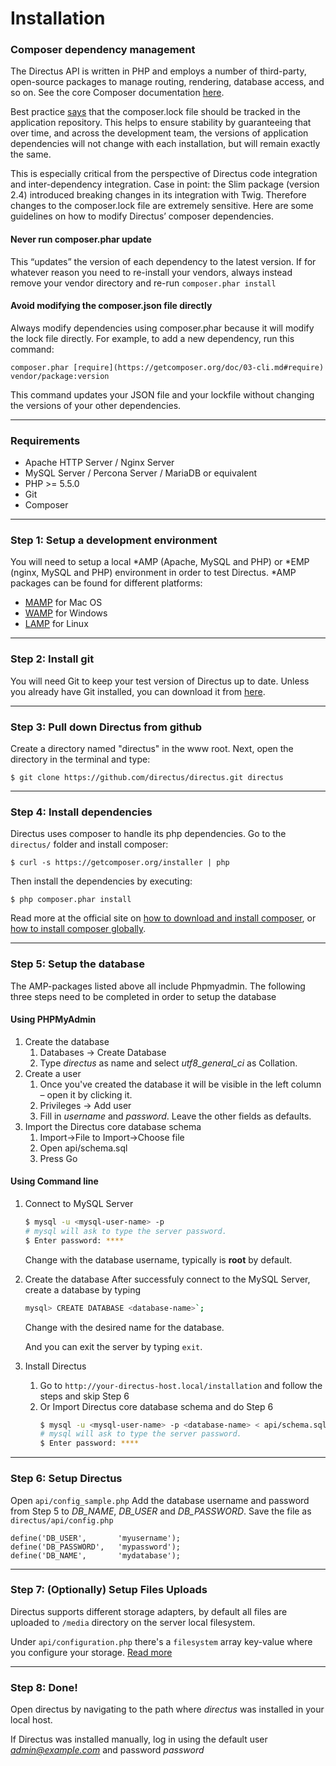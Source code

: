 # Installation

### Composer dependency management

The Directus API is written in PHP and employs a number of third-party, open-source packages to manage routing, rendering, database access, and so on. See the core Composer documentation [here](https://www.google.com/url?q=https%3A%2F%2Fgetcomposer.org%2F&sa=D&sntz=1&usg=AFQjCNEhxf8df2A4nLZIZrCVBRdpgDtF9Q).

Best practice [says](https://www.google.com/url?q=https%3A%2F%2Fgetcomposer.org%2Fdoc%2F01-basic-usage.md%23composer-lock-the-lock-file&sa=D&sntz=1&usg=AFQjCNFiTope9TfHBzLrje3eM8CW_efAAg) that the composer.lock file should be tracked in the application repository. This helps to ensure stability by guaranteeing that over time, and across the development team, the versions of application dependencies will not change with each installation, but will remain exactly the same.

This is especially critical from the perspective of Directus code integration and inter-dependency integration. Case in point: the Slim package (version 2.4) introduced breaking changes in its integration with Twig. Therefore changes to the composer.lock file are extremely sensitive. Here are some guidelines on how to modify Directus’ composer dependencies.

#### Never run composer.phar update
This “updates” the version of each dependency to the latest version. If for whatever reason you need to re-install your vendors, always instead remove your vendor directory and re-run `composer.phar install`

#### Avoid modifying the composer.json file directly
Always modify dependencies using composer.phar because it will modify the lock file directly. For example, to add a new dependency, run this command: 

```
composer.phar [require](https://getcomposer.org/doc/03-cli.md#require) vendor/package:version
```

This command updates your JSON file and your lockfile without changing the versions of your other dependencies.

----------

### Requirements

* Apache HTTP Server / Nginx Server
* MySQL Server / Percona Server / MariaDB or equivalent
* PHP >= 5.5.0
* Git
* Composer

----------

### Step 1: Setup a development environment
You will need to setup a local \*AMP (Apache, MySQL and PHP) or \*EMP (nginx, MySQL and PHP) environment in order to test Directus. \*AMP packages can be found for different platforms:

* [MAMP](http://www.mamp.info/en/index.html) for Mac OS
* [WAMP](http://www.wampserver.com/en/) for Windows
* [LAMP](https://help.ubuntu.com/community/ApacheMySQLPHP) for Linux

----------

### Step 2: Install git
You will need Git to keep your test version of Directus up to date. Unless you already have Git installed, you can download it from [here](http://git-scm.com/).

----------

### Step 3: Pull down Directus from github
Create a directory named "directus" in the www root. Next, open the directory in the terminal and type:

```
$ git clone https://github.com/directus/directus.git directus
```

----------

### Step 4: Install dependencies
Directus uses composer to handle its php dependencies. Go to the `directus/` folder and install composer:

```
$ curl -s https://getcomposer.org/installer | php
```
Then install the dependencies by executing:

```
$ php composer.phar install
```

Read more at the official site on [how to download and install composer](https://getcomposer.org/download/), or [how to install composer globally](https://getcomposer.org/doc/00-intro.md#globally).

----------

### Step 5: Setup the database
The AMP-packages listed above all include Phpmyadmin. The following three steps need to be completed in order to setup the database

#### Using PHPMyAdmin
1. Create the database
   1. Databases -> Create Database
   2. Type *directus* as name and select *utf8_general_ci* as Collation.
2. Create a user
   1. Once you've created the database it will be visible in the left column – open it by clicking it.
   2. Privileges -> Add user
   3. Fill in *username* and *password*. Leave the other fields as defaults.
3. Import the Directus core database schema
   1. Import->File to Import->Choose file
   2. Open api/schema.sql
   3. Press Go

#### Using Command line
1. Connect to MySQL Server

   ```bash
   $ mysql -u <mysql-user-name> -p
   # mysql will ask to type the server password.
   $ Enter password: ****
   ```
   
   Change **<mysql-user-name>** with the database username, typically is **root** by default.

2. Create the database 
   After successfuly connect to the MySQL Server, create a database by typing
   ```bash
   mysql> CREATE DATABASE <database-name>`;
   ```
   
   Change **<database-name>** with the desired name for the database.
   
   And you can exit the server by typing `exit`.
   
3. Install Directus
   1. Go to `http://your-directus-host.local/installation` and follow the steps and skip Step 6
   2. Or Import Directus core database schema and do Step 6
      ```bash
      $ mysql -u <mysql-user-name> -p <database-name> < api/schema.sql
      # mysql will ask to type the server password.
      $ Enter password: ****
      ```

----------

### Step 6: Setup Directus
Open `api/config_sample.php` Add the database username and password from Step 5 to *DB_NAME*, *DB_USER* and *DB_PASSWORD*. Save the file as ```directus/api/config.php```

```
define('DB_USER', 		'myusername');
define('DB_PASSWORD',	'mypassword');
define('DB_NAME',       'mydatabase');
```

----------

### Step 7: (Optionally) Setup Files Uploads
Directus supports different storage adapters, by default all files are uploaded to `/media` directory on the server local filesystem. 

Under `api/configuration.php` there's a `filesystem` array key-value where you configure your storage. [Read more](https://github.com/directus/directus/blob/build/api/configuration_sample.php)

----------

### Step 8: Done!
Open directus by navigating to the path where *directus* was installed in your local host.

If Directus was installed manually, log in using the default user *admin@example.com* and password *password*
